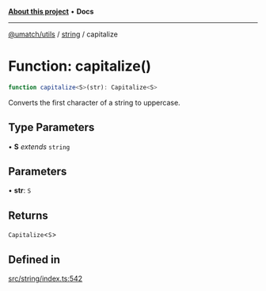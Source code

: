 [**About this project**](../../README.md) • **Docs**

***

[@umatch/utils](../../api.md) / [string](../README.md) / capitalize

# Function: capitalize()

```ts
function capitalize<S>(str): Capitalize<S>
```

Converts the first character of a string to uppercase.

## Type Parameters

• **S** *extends* `string`

## Parameters

• **str**: `S`

## Returns

`Capitalize`\<`S`\>

## Defined in

[src/string/index.ts:542](https://github.com/umatch-oficial/utils/blob/main/src/string/index.ts#L542)
